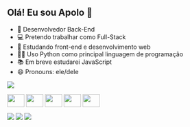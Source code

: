 ## Olá! Eu sou Apolo 👋

- 🔭 Desenvolvedor Back-End
- 💻 Pretendo trabalhar como Full-Stack
- 🌱 Estudando front-end e desenvolvimento web
- 👩‍💻 Uso Python como principal linguagem de programação
- 📚 Em breve estudarei JavaScript
- 😄 Pronouns: ele/dele
<picture>
  <source
    srcset="[https://github-readme-stats.vercel.app/api?username=novvps&show_icons=true&theme=dark](https://github-readme-stats.vercel.app/api?username=novvps&show_icons=true&theme=dark)"
    media="(prefers-color-scheme: dark)"
  />
  <source
    srcset="https://github-readme-stats.vercel.app/api?username=novvps&show_icons=true"
    media="(prefers-color-scheme: light), (prefers-color-scheme: no-preference)"
  />
  <img src="https://github-readme-stats.vercel.app/api?username=novvps&show_icons=true" />
</picture>
<br>
<p></p>
<div style="display: inline-block">
<img src="https://cdn.jsdelivr.net/gh/devicons/devicon@latest/icons/python/python-original.svg" align="center" height="30" width="40"/>
<img src="https://cdn.jsdelivr.net/gh/devicons/devicon@latest/icons/html5/html5-original.svg" align="center" height="30" width="40" />
<img src="https://cdn.jsdelivr.net/gh/devicons/devicon@latest/icons/css3/css3-original.svg" align="center" height="30" width="40" />
<img src="https://cdn.jsdelivr.net/gh/devicons/devicon@latest/icons/flask/flask-original.svg" align="center" height="30" width="40"/>
<img src="https://cdn.jsdelivr.net/gh/devicons/devicon@latest/icons/sqlite/sqlite-original.svg" align="center" height="30" width="40"/>
</div><p></p>
<div>
  <a href="https://instagram.com/_novvps" target="_blank"><img src="https://img.shields.io/badge/-Instagram-%23E4405F?style=for-the-badge&logo=instagram&logoColor=white" target="_blank"></a>
  <a href = "mailto:paolacsnovais@gmail.com"><img src="https://img.shields.io/badge/-Gmail-%23333?style=for-the-badge&logo=gmail&logoColor=white" target="_blank"></a>
  <a href="https://www.linkedin.com/in/paola-cristiny-santana-novais-1995a82bb/" target="_blank"><img src="https://img.shields.io/badge/-LinkedIn-%230077B5?style=for-the-badge&logo=linkedin&logoColor=white" target="_blank"></a>

</div>
          

